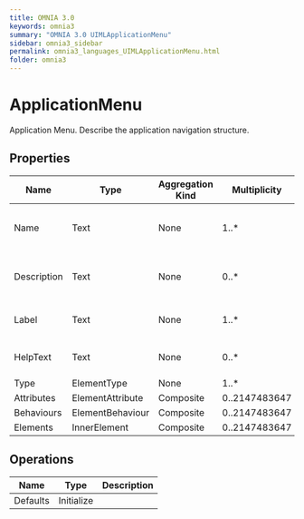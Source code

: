 ```yaml
---
title: OMNIA 3.0
keywords: omnia3
summary: "OMNIA 3.0 UIMLApplicationMenu"
sidebar: omnia3_sidebar
permalink: omnia3_languages_UIMLApplicationMenu.html
folder: omnia3
---
```


# ApplicationMenu
Application Menu. Describe the application navigation structure.
## Properties
Name | Type | Aggregation Kind | Multiplicity | Description
--------- | --------- | --------- | --------- | ---------
Name | Text | None | 1..* | The name of the entity (unique identifier).
Description | Text | None | 0..* | The textual explanation of the entities’ purpose.
Label | Text | None | 1..* | Label to display in the application.
HelpText | Text | None | 0..* | Text/annotation to help the user.
Type | ElementType | None | 1..* | 
Attributes | ElementAttribute | Composite | 0..2147483647 | 
Behaviours | ElementBehaviour | Composite | 0..2147483647 | 
Elements | InnerElement | Composite | 0..2147483647 | 
## Operations
Name | Type | Description
--------- | --------- | ---------
Defaults | Initialize | 

